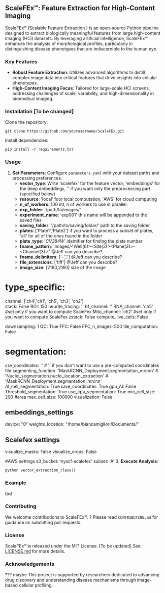 ## ScaleFEx℠: Feature Extraction for High-Content Imaging

ScaleFEx℠ (Scalable Feature Extraction ) is an open-source Python pipeline designed to extract biologically meaningful features from large high-content imaging (HCI) datasets. By leveraging artificial intelligence, ScaleFEx℠ enhances the analysis of morphological profiles, particularly in distinguishing disease phenotypes that are indiscernible to the human eye.

### Key Features
- **Robust Feature Extraction**: Utilizes advanced algorithms to distill complex image data into critical features that drive insights into cellular phenotypes.
- **High-Content Imaging Focus**: Tailored for large-scale HCI screens, addressing challenges of scale, variability, and high-dimensionality in biomedical imaging.

### Installation [To be changed]

Clone the repository:
```
git clone https://github.com/yourusername/ScaleFEx.git
```

Install dependencies:
```
pip install -r requirements.txt
```

### Usage

1. **Set Parameters**: Configure `parameters.yaml` with your dataset paths and processing preferences.
    - **vector_type**: Write 'scalefex' for the feature vector, 'embeddings' for the deep embeddings, '' if you want only the preprocessing part (specified below)
    - **resource**: 'local' foor local computation, 'AWS' for cloud computing
    - **n_of_workers**: 100 int, n of workers to use in parallel.
    - **exp_folder**: '/path/to/images/'
    - **experiment_name**: 'exp001' this name will be appended to the saved files
    - **saving_folder**: '/path/to/saving/folder/' path to the saving folder
    - **plates**: ['Plate1','Plate2'] if you want to process a subset of plates, 'all' for all of the ones found in the folder
    - **plate_type**: '_CV384W_' identifier for finding the plate number
    - **fname_pattern**: 'Images/<Well(6)><Site(3)><Plane(3)>-<Channel(3)>.<ext>' @Jeff can you describe?
    - **fname_delimiters**: ['-','.'] @Jeff can you describe?
    - **file_extensions**: ['tiff'] @Jeff can you describe?
    - **image_size**: [2160,2160] size of the image

# type_specific:
channel: ['ch4','ch1', 'ch5',  'ch3', 'ch2']        
stack: False
ROI: 150
neurite_tracing: ''
bf_channel: ''
RNA_channel: 'ch5' #set only if you want to compute ScaleFex
Mito_channel: 'ch2' #set only if you want to compute ScaleFex
zstack: False
compute_live_cells: False 

downsampling: 1
QC: True
FFC: False
FFC_n_images: 500
tile_computation: False

# segmentation:
csv_coordinates: '' # '' if you don't want to use a pre-computed coordinates file
segmenting_function: 'MaskRCNN_Deployment.segmentation_mrcnn' # 'Nuclei_segmentation.nuclei_location_extraction' # 'MaskRCNN_Deployment.segmentation_mrcnn'   
AI_cell_segmentation: True
save_coordinates: True
gpu_AI: False
Threshold_segmentation: True
use_cpu_segmentation: True
min_cell_size: 200 #area
max_cell_size: 100000
visualization: False

## embeddings_settings
device: "0"
weights_location: "/home/biancamigliori/Documents/"

## Scalefex settings
visualize_masks: False
visualize_crops: False

#AWS settings
s3_bucket: 'nyscf-scalefex'
subset: 'A'
3. **Execute Analysis**:
   ```
   python vector_extraction_class()
   ```
### Example

tbd

### Contributing

We welcome contributions to ScaleFEx℠. ? Please read `CONTRIBUTING.md` for guidance on submitting pull requests.

### License

ScaleFEx℠ is released under the MIT License. [To be updated] See [LICENSE.md](LICENSE.md) for more details.

### Acknowledgements
??? maybe
This project is supported by researchers dedicated to advancing drug discovery and understanding disease mechanisms through image-based cellular profiling.
